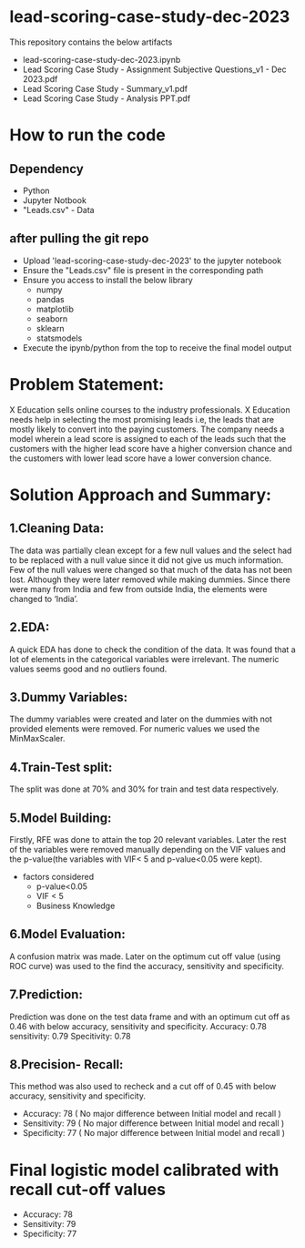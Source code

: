 # lead-scoring-case-study-dec-2023
This repository contains the below artifacts
* lead-scoring-case-study-dec-2023.ipynb
* Lead Scoring Case Study - Assignment Subjective Questions_v1 - Dec 2023.pdf
* Lead Scoring Case Study - Summary_v1.pdf
* Lead Scoring Case Study - Analysis PPT.pdf

# How to run the code
## Dependency
* Python
* Jupyter Notbook
* "Leads.csv" - Data 

## after pulling the git repo
* Upload 'lead-scoring-case-study-dec-2023' to the jupyter notebook
* Ensure the "Leads.csv" file is present in the corresponding path
* Ensure you access to install the below library
    * numpy
    * pandas
    * matplotlib
    * seaborn
    * sklearn
    * statsmodels
* Execute the ipynb/python from the top to receive the final model output

# Problem Statement:
X Education sells online courses to the industry professionals. X Education needs help in selecting the most promising leads i.e, the leads that are mostly likely to convert into the paying customers.
The company needs a model wherein a lead score is assigned to each of the leads such that the customers with the higher lead score have a higher conversion chance and the customers with lower lead score have a lower conversion chance.

# Solution Approach and Summary:
## 1.Cleaning Data: 
The data was partially clean except  for a few null values and the select had to be replaced with a null value since it did not give us much information. Few of the null values were changed so that much of the data has not been lost. Although they were later removed while making dummies. Since there were many from India and few from outside India, the elements were changed to ‘India’.

## 2.EDA:
A quick EDA has done to check the condition of the data. It was found that a lot of elements in the categorical variables were irrelevant. The numeric values seems good and no outliers found.

## 3.Dummy Variables:
The dummy variables were created and later on the dummies with not provided elements were  removed. For numeric values we used the MinMaxScaler.

## 4.Train-Test split:
The split was done at 70% and 30% for train and test data respectively.

## 5.Model Building:
Firstly, RFE was done to attain the top 20 relevant variables. Later the rest of the variables were removed manually depending on the VIF values and the p-value(the variables with VIF< 5 and p-value<0.05 were kept).
* factors considered 
    * p-value<0.05
    * VIF < 5
    * Business Knowledge

## 6.Model Evaluation:
A confusion matrix was made. Later on the optimum cut off value (using ROC curve) was used to the find the accuracy, sensitivity and specificity.

## 7.Prediction:
Prediction was done on the test data frame and with an optimum cut off as 0.46 with below accuracy, sensitivity and specificity.
Accuracy: 0.78
sensitivity: 0.79
Specitivity: 0.78

## 8.Precision- Recall:
This method was also used to recheck and a cut off of 0.45 with below accuracy, sensitivity and specificity.
* Accuracy: 78 ( No major difference between Initial model and recall )
* Sensitivity: 79 ( No major difference between Initial model and recall )
* Specificity: 77 ( No major difference between Initial model and recall )

# Final logistic model calibrated with recall cut-off values
* Accuracy: 78
* Sensitivity: 79
* Specificity: 77
